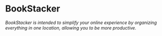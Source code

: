 # BookStacker

_BookStacker is intended to simplify your online experience by organizing everything in one location, allowing you to be more productive._





